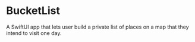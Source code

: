 # BucketList
A SwiftUI app that lets user build a private list of places on a map that they intend to visit one day.
